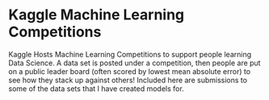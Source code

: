 # Kaggle Machine Learning Competitions
Kaggle Hosts Machine Learning Competitions to support people learning Data Science. A data set is posted under a competition, then people are put on a public leader board (often scored by lowest mean absolute error) to see how they stack up against others! Included here are submissions to some of the data sets that I have created models for.
